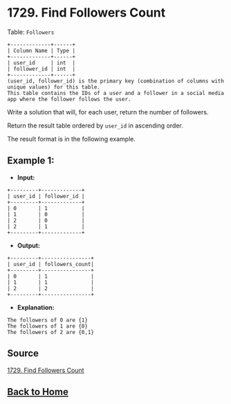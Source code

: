 # **1729. Find Followers Count**

Table: ``Followers``

```
+-------------+------+
| Column Name | Type |
+-------------+------+
| user_id     | int  |
| follower_id | int  |
+-------------+------+
(user_id, follower_id) is the primary key (combination of columns with unique values) for this table.
This table contains the IDs of a user and a follower in a social media app where the follower follows the user.
```

Write a solution that will, for each user, return the number of followers.

Return the result table ordered by ``user_id`` in ascending order.

The result format is in the following example.

## **Example 1:**

- **Input:**

```
+---------+-------------+
| user_id | follower_id |
+---------+-------------+
| 0       | 1           |
| 1       | 0           |
| 2       | 0           |
| 2       | 1           |
+---------+-------------+
```

- **Output:**

```
+---------+----------------+
| user_id | followers_count|
+---------+----------------+
| 0       | 1              |
| 1       | 1              |
| 2       | 2              |
+---------+----------------+
```

- **Explanation:**

```
The followers of 0 are {1}
The followers of 1 are {0}
The followers of 2 are {0,1}
```


## **Source**

[1729. Find Followers Count](https://leetcode.com/problems/find-followers-count)


## **[Back to Home](../)**